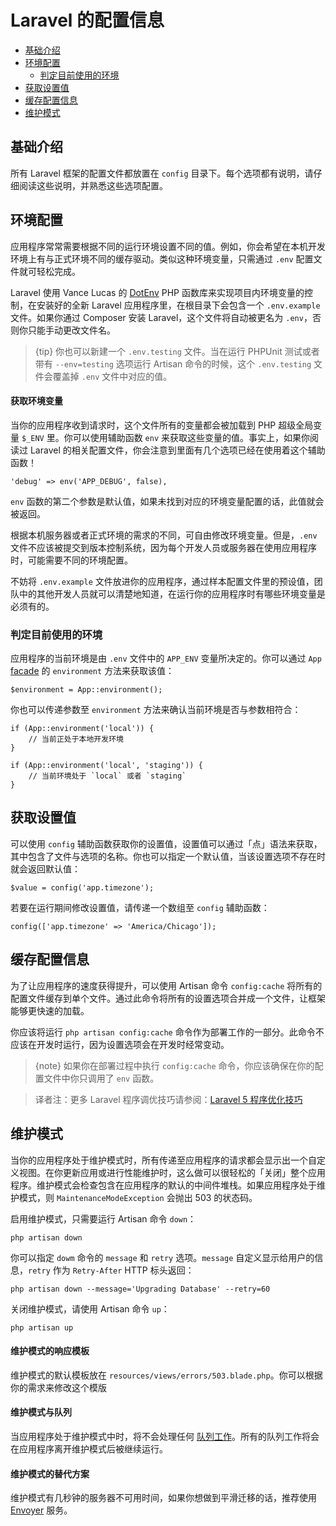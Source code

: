# Laravel 的配置信息

- [基础介绍](#introduction)
- [环境配置](#environment-configuration)
    - [判定目前使用的环境](#determining-the-current-environment)
- [获取设置值](#accessing-configuration-values)
- [缓存配置信息](#configuration-caching)
- [维护模式](#maintenance-mode)

<a name="introduction"></a>
## 基础介绍

所有 Laravel 框架的配置文件都放置在 `config` 目录下。每个选项都有说明，请仔细阅读这些说明，并熟悉这些选项配置。

<a name="environment-configuration"></a>
## 环境配置

应用程序常常需要根据不同的运行环境设置不同的值。例如，你会希望在本机开发环境上有与正式环境不同的缓存驱动。类似这种环境变量，只需通过 `.env` 配置文件就可轻松完成。

Laravel 使用 Vance Lucas 的 [DotEnv](https://github.com/vlucas/phpdotenv) PHP 函数库来实现项目内环境变量的控制，在安装好的全新 Laravel 应用程序里，在根目录下会包含一个 `.env.example` 文件。如果你通过 Composer 安装 Laravel，这个文件将自动被更名为 `.env`，否则你只能手动更改文件名。

> {tip} 你也可以新建一个 `.env.testing` 文件。当在运行 PHPUnit 测试或者带有 `--env=testing` 选项运行 Artisan 命令的时候，这个 `.env.testing` 文件会覆盖掉 `.env` 文件中对应的值。

#### 获取环境变量

当你的应用程序收到请求时，这个文件所有的变量都会被加载到 PHP 超级全局变量 `$_ENV` 里。你可以使用辅助函数 `env` 来获取这些变量的值。事实上，如果你阅读过 Laravel 的相关配置文件，你会注意到里面有几个选项已经在使用着这个辅助函数！

    'debug' => env('APP_DEBUG', false),

`env` 函数的第二个参数是默认值，如果未找到对应的环境变量配置的话，此值就会被返回。

根据本机服务器或者正式环境的需求的不同，可自由修改环境变量。但是，`.env` 文件不应该被提交到版本控制系统，因为每个开发人员或服务器在使用应用程序时，可能需要不同的环境配置。

不妨将 `.env.example` 文件放进你的应用程序，通过样本配置文件里的预设值，团队中的其他开发人员就可以清楚地知道，在运行你的应用程序时有哪些环境变量是必须有的。

<a name="determining-the-current-environment"></a>
### 判定目前使用的环境

应用程序的当前环境是由 `.env` 文件中的 `APP_ENV` 变量所决定的。你可以通过 `App` [facade](/docs/{{version}}/facades) 的 `environment` 方法来获取该值：

    $environment = App::environment();

你也可以传递参数至 `environment` 方法来确认当前环境是否与参数相符合：

    if (App::environment('local')) {
        // 当前正处于本地开发环境
    }

    if (App::environment('local', 'staging')) {
        // 当前环境处于 `local` 或者 `staging`
    }

<a name="accessing-configuration-values"></a>
## 获取设置值

可以使用 `config` 辅助函数获取你的设置值，设置值可以通过「点」语法来获取，其中包含了文件与选项的名称。你也可以指定一个默认值，当该设置选项不存在时就会返回默认值：

    $value = config('app.timezone');

若要在运行期间修改设置值，请传递一个数组至 `config` 辅助函数：

    config(['app.timezone' => 'America/Chicago']);

<a name="configuration-caching"></a>
## 缓存配置信息

为了让应用程序的速度获得提升，可以使用 Artisan 命令 `config:cache` 将所有的配置文件缓存到单个文件。通过此命令将所有的设置选项合并成一个文件，让框架能够更快速的加载。

你应该将运行 `php artisan config:cache` 命令作为部署工作的一部分。此命令不应该在开发时运行，因为设置选项会在开发时经常变动。

> {note} 如果你在部署过程中执行 `config:cache` 命令，你应该确保在你的配置文件中你只调用了 `env` 函数。

> 译者注：更多 Laravel 程序调优技巧请参阅：[Laravel 5 程序优化技巧](https://phphub.org/topics/2020)

<a name="maintenance-mode"></a>
## 维护模式

当你的应用程序处于维护模式时，所有传递至应用程序的请求都会显示出一个自定义视图。在你更新应用或进行性能维护时，这么做可以很轻松的「关闭」整个应用程序。维护模式会检查包含在应用程序的默认的中间件堆栈。如果应用程序处于维护模式，则 `MaintenanceModeException` 会抛出 503 的状态码。

启用维护模式，只需要运行 Artisan 命令 `down`：

    php artisan down

你可以指定 `dowm` 命令的 `message` 和 `retry` 选项。`message` 自定义显示给用户的信息，`retry` 作为 `Retry-After` HTTP 标头返回：

    php artisan down --message='Upgrading Database' --retry=60

关闭维护模式，请使用 Artisan 命令 `up`：

    php artisan up

#### 维护模式的响应模板

维护模式的默认模板放在 `resources/views/errors/503.blade.php`。你可以根据你的需求来修改这个模版

#### 维护模式与队列

当应用程序处于维护模式中时，将不会处理任何 [队列工作](/docs/{{version}}/queues)。所有的队列工作将会在应用程序离开维护模式后被继续运行。

#### 维护模式的替代方案

维护模式有几秒钟的服务器不可用时间，如果你想做到平滑迁移的话，推荐使用 [Envoyer](https://envoyer.io) 服务。
